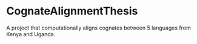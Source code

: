 # CognateAlignmentThesis
A project that computationally aligns cognates between 5 languages from Kenya and Uganda.
